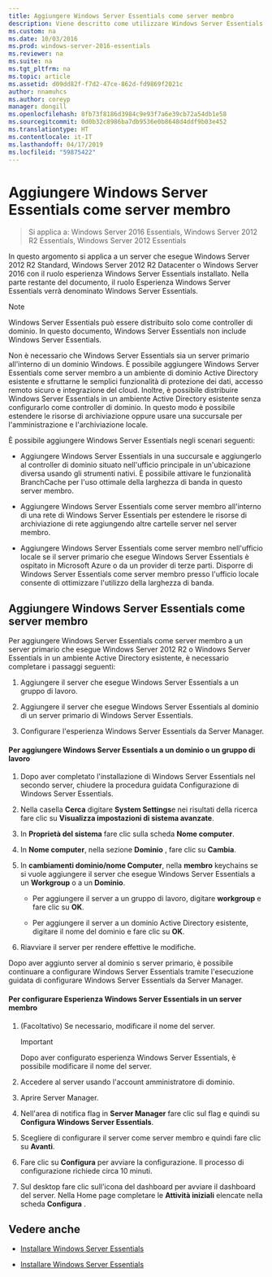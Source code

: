 ```yaml
---
title: Aggiungere Windows Server Essentials come server membro
description: Viene descritto come utilizzare Windows Server Essentials
ms.custom: na
ms.date: 10/03/2016
ms.prod: windows-server-2016-essentials
ms.reviewer: na
ms.suite: na
ms.tgt_pltfrm: na
ms.topic: article
ms.assetid: d09dd82f-f7d2-47ce-862d-fd9869f2021c
author: nnamuhcs
ms.author: coreyp
manager: dongill
ms.openlocfilehash: 8fb73f8186d3984c9e93f7a6e39cb72a54db1e58
ms.sourcegitcommit: 0d0b32c8986ba7db9536e0b8648d4ddf9b03e452
ms.translationtype: HT
ms.contentlocale: it-IT
ms.lasthandoff: 04/17/2019
ms.locfileid: "59875422"
---
```

# <a name="add-windows-server-essentials-as-a-member-server"></a>Aggiungere Windows Server Essentials come server membro

>Si applica a: Windows Server 2016 Essentials, Windows Server 2012 R2 Essentials, Windows Server 2012 Essentials

In questo argomento si applica a un server che esegue Windows Server 2012 R2 Standard, Windows Server 2012 R2 Datacenter o Windows Server 2016 con il ruolo esperienza Windows Server Essentials installato. Nella parte restante del documento, il ruolo Esperienza Windows Server Essentials verrà denominato Windows Server Essentials.  
  
> [!NOTE]
>   Windows Server Essentials può essere distribuito solo come controller di dominio. In questo documento, Windows Server Essentials non include Windows Server Essentials.  
  
 Non è necessario che Windows Server Essentials sia un server primario all'interno di un dominio Windows. È possibile aggiungere Windows Server Essentials come server membro a un ambiente di dominio Active Directory esistente e sfruttarne le semplici funzionalità di protezione dei dati, accesso remoto sicuro e integrazione del cloud. Inoltre, è possibile distribuire Windows Server Essentials in un ambiente Active Directory esistente senza configurarlo come controller di dominio. In questo modo è possibile estendere le risorse di archiviazione oppure usare una succursale per l'amministrazione e l'archiviazione locale.  
  
 È possibile aggiungere Windows Server Essentials negli scenari seguenti:  
  
-   Aggiungere Windows Server Essentials in una succursale e aggiungerlo al controller di dominio situato nell'ufficio principale in un'ubicazione diversa usando gli strumenti nativi. È possibile attivare le funzionalità BranchCache per l'uso ottimale della larghezza di banda in questo server membro.  
  
-   Aggiungere Windows Server Essentials come server membro all'interno di una rete di Windows Server Essentials per estendere le risorse di archiviazione di rete aggiungendo altre cartelle server nel server membro.  
  
-   Aggiungere Windows Server Essentials come server membro nell'ufficio locale se il server primario che esegue Windows Server Essentials è ospitato in Microsoft Azure o da un provider di terze parti. Disporre di Windows Server Essentials come server membro presso l'ufficio locale consente di ottimizzare l'utilizzo della larghezza di banda.  
  
## <a name="adding-windows-server-essentials-as-a-member-server"></a>Aggiungere Windows Server Essentials come server membro  
 Per aggiungere Windows Server Essentials come server membro a un server primario che esegue Windows Server 2012 R2 o Windows Server Essentials in un ambiente Active Directory esistente, è necessario completare i passaggi seguenti:  
  
1.  Aggiungere il server che esegue Windows Server Essentials a un gruppo di lavoro.  
  
2.  Aggiungere il server che esegue Windows Server Essentials al dominio di un server primario di Windows Server Essentials.  
  
3.  Configurare l'esperienza Windows Server Essentials da Server Manager.  
  
#### <a name="to-join-windows-server-essentials-to-a-workgroup-or-domain"></a>Per aggiungere Windows Server Essentials a un dominio o un gruppo di lavoro  
  
1.  Dopo aver completato l'installazione di Windows Server Essentials nel secondo server, chiudere la procedura guidata Configurazione di Windows Server Essentials.  
  
2.  Nella casella **Cerca** digitare **System Settings**e nei risultati della ricerca fare clic su **Visualizza impostazioni di sistema avanzate**.  
  
3.  In **Proprietà del sistema** fare clic sulla scheda **Nome computer**.  
  
4.  In **Nome computer**, nella sezione **Dominio** , fare clic su **Cambia**.  
  
5.  In **cambiamenti dominio/nome Computer**, nella **membro** keychains se si vuole aggiungere il server che esegue Windows Server Essentials a un **Workgroup** o a un **Dominio**.  
  
    -   Per aggiungere il server a un gruppo di lavoro, digitare **workgroup** e fare clic su **OK**.  
  
    -   Per aggiungere il server a un dominio Active Directory esistente, digitare il nome del dominio e fare clic su **OK**.  
  
6.  Riavviare il server per rendere effettive le modifiche.  
  
 Dopo aver aggiunto server al dominio s server primario, è possibile continuare a configurare Windows Server Essentials tramite l'esecuzione guidata di configurare Windows Server Essentials da Server Manager.  
  
#### <a name="to-configure-windows-server-essentials-experience-on-a-member-server"></a>Per configurare Esperienza Windows Server Essentials in un server membro  
  
1.  (Facoltativo) Se necessario, modificare il nome del server.  
  
    > [!IMPORTANT]
    >  Dopo aver configurato esperienza Windows Server Essentials, è possibile modificare il nome del server.  
  
2.  Accedere al server usando l'account amministratore di dominio.  
  
3.  Aprire Server Manager.  
  
4.  Nell'area di notifica flag in **Server Manager** fare clic sul flag e quindi su **Configura Windows Server Essentials**.  
  
5.  Scegliere di configurare il server come server membro e quindi fare clic su **Avanti**.  
  
6.  Fare clic su **Configura** per avviare la configurazione. Il processo di configurazione richiede circa 10 minuti.  
  
7.  Sul desktop fare clic sull'icona del dashboard per avviare il dashboard del server. Nella Home page completare le **Attività iniziali** elencate nella scheda **Configura** .  
  
## <a name="see-also"></a>Vedere anche  
  

-   [Installare Windows Server Essentials](Install-Windows-Server-Essentials.md)

-   [Installare Windows Server Essentials](../install/Install-Windows-Server-Essentials.md)

